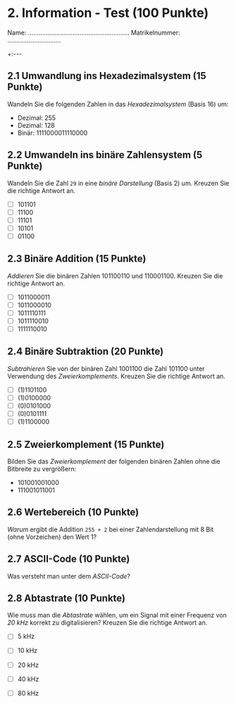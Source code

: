 # 2. Information - Test (100 Punkte)

<!-- Chapter: 2 -->

Name: .........................................................  Matrikelnummer: ..............................


+:---
## 2.1 Umwandlung ins Hexadezimalsystem (15 Punkte)
Wandeln Sie die folgenden Zahlen in das _Hexadezimalsystem_ (Basis 16) um:

  - Dezimal: 255
  - Dezimal: 128
  - Binär: 1111000011110000


## 2.2 Umwandeln ins binäre Zahlensystem (5 Punkte)
Wandeln Sie die Zahl `29` in eine _binäre Darstellung_ (Basis 2) um. Kreuzen Sie die richtige Antwort an.

  * [ ] 101101
  * [ ] 11100
  * [ ] 11101
  * [ ] 10101
  * [ ] 01100

## 2.3 Binäre Addition (15 Punkte)
_Addieren_ Sie die binären Zahlen 101100110 und 110001100. Kreuzen Sie die richtige Antwort an.

  * [ ] 1011000011
  * [ ] 1011000010
  * [ ] 1011110111
  * [ ] 1011110010
  * [ ] 1111110010

## 2.4 Binäre Subtraktion (20 Punkte)
_Subtrahieren_ Sie von der binären Zahl 1001100 die Zahl 101100 unter Verwendung des _Zweierkomplements_. Kreuzen Sie die richtige Antwort an.

  * [ ] (1)1101100
  * [ ] (1)0100000
  * [ ] (0)0101000
  * [ ] (0)0101111
  * [ ] (1)1100000

## 2.5 Zweierkomplement (15 Punkte)
Bilden Sie das _Zweierkomplement_ der folgenden binären Zahlen ohne die Bitbreite zu vergrößern:

  - 101001001000
  - 111001011001


## 2.6 Wertebereich (10 Punkte)
_Warum_ ergibt die Addition `255 + 2` bei einer Zahlendarstellung mit 8 Bit (ohne Vorzeichen) den Wert 1?


## 2.7 ASCII-Code (10 Punkte)
Was versteht man unter dem _ASCII-Code_?


## 2.8 Abtastrate (10 Punkte)
Wie muss man die _Abtastrate_ wählen, um ein Signal mit einer Frequenz von _20 kHz_ korrekt zu digitalisieren? Kreuzen Sie die richtige Antwort an.

  * [ ] 5 kHz
  * [ ] 10 kHz
  * [ ] 20 kHz
  * [ ] 40 kHz
  * [ ] 80 kHz

